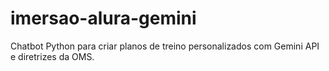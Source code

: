 # imersao-alura-gemini
Chatbot Python para criar planos de treino personalizados com Gemini API e diretrizes da OMS.
